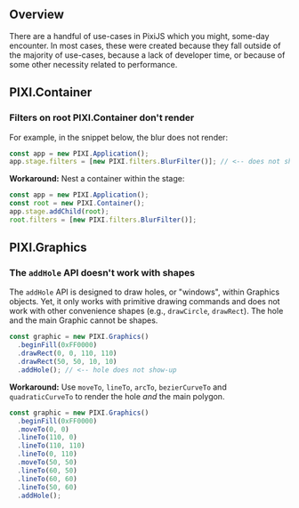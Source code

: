 ## Overview 

There are a handful of use-cases in PixiJS which you might, some-day encounter. In most cases, these were created because they fall outside of the majority of use-cases, because a lack of developer time, or because of some other necessity related to performance.

## PIXI.Container

### Filters on root PIXI.Container don't render

For example, in the snippet below, the blur does not render:

```js
const app = new PIXI.Application();
app.stage.filters = [new PIXI.filters.BlurFilter()]; // <-- does not show up
```

**Workaround:** Nest a container within the stage:

```js
const app = new PIXI.Application();
const root = new PIXI.Container();
app.stage.addChild(root);
root.filters = [new PIXI.filters.BlurFilter()];
```

## PIXI.Graphics

### The `addHole` API doesn't work with shapes

The `addHole` API is designed to draw holes, or "windows", within Graphics objects. Yet, it only works with primitive drawing commands and does not work with other convenience shapes (e.g., `drawCircle`, `drawRect`). The hole and the main Graphic cannot be shapes.

```js
const graphic = new PIXI.Graphics()
  .beginFill(0xFF0000)
  .drawRect(0, 0, 110, 110)
  .drawRect(50, 50, 10, 10)
  .addHole(); // <-- hole does not show-up
```

**Workaround:** Use `moveTo`, `lineTo`, `arcTo`, `bezierCurveTo` and `quadraticCurveTo` to render the hole _and_ the main polygon.

```js
const graphic = new PIXI.Graphics()
  .beginFill(0xFF0000)
  .moveTo(0, 0)
  .lineTo(110, 0)
  .lineTo(110, 110)
  .lineTo(0, 110)
  .moveTo(50, 50)
  .lineTo(60, 50)
  .lineTo(60, 60)
  .lineTo(50, 60)
  .addHole();
```
